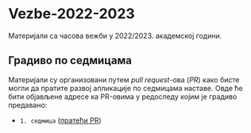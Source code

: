 # Vezbe-2022-2023
Материјали са часова вежби у 2022/2023. академској години.

## Градиво по седмицама

Материјали су организовани путем _pull request_-ова (_PR_) како бисте могли да пратите развој апликације по седмицама наставе. Овде ће бити објављене адресе ка PR-овима у редоследу којим је градиво предавано:

- `1. седмица` ([пратећи PR](https://github.com/MatfRS2/Vezbe-2021-2022/pull/1))

